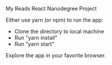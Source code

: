 My Reads React Nanodegree Project

Either use yarn (or npm) to run the app:

- Clone the directory to local machine
- Run "yarn install"
- Run "yarn start"

Explore the app in your favorite browser.